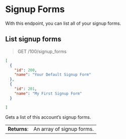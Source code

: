 # Signup Forms

With this endpoint, you can list all of your signup forms.

## List signup forms

> GET /100/signup_forms

```json
[
  {
    "id": 200,
    "name": "Your Default Signup Form"
  },
  {
    "id": 201,
    "name": "My First Signup Form"
  }

]
```

Gets a list of this account’s signup forms.

|   |   |
|---|---|
| **Returns**: | An array of signup forms.